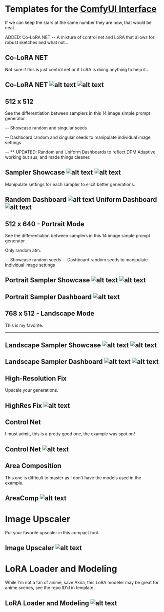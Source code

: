 # Templates for the [ComfyUI Interface](https://github.com/comfyanonymous/ComfyUI)

If we can keep the stars at the same number they are now, that would be neat...

ADDED: Co-LoRA NET -- A mixture of control net and LoRA that allows for robust sketches and what not...

## Co-LoRA NET

Not sure if this is just control net or if LoRA is doing anything to help it...

Co-LoRA NET
![alt text](https://github.com/atlasunified/Templates-ComfyUI-/blob/main/co-loranet/images/co-loranet.PNG)
![alt text](https://github.com/atlasunified/Templates-ComfyUI-/blob/main/co-loranet/images/co-loranet-invert.PNG)
-----

## 512 x 512

See the differentiation between samplers in this 14 image simple prompt generator.

-- Showcase random and singular seeds

-- Dashboard random and singular seeds to manipulate individual image settings

-- ** UPDATED: Random and Uniform Dashboards to reflect DPM Adaptive working but sus, and made things cleaner.

Sampler Showcase
![alt text](https://github.com/atlasunified/Templates-ComfyUI-/blob/main/512x512/images/5125122.PNG)
![alt text](https://github.com/atlasunified/Templates-ComfyUI-/blob/main/512x512/images/5125121.PNG)
-----

Manipulate settings for each sampler to elicit better generations.

Random Dashboard
![alt text](https://github.com/atlasunified/Templates-ComfyUI-/blob/main/512x512/images/512x512-random-dash.PNG)
Uniform Dashboard
![alt text](https://github.com/atlasunified/Templates-ComfyUI-/blob/main/512x512/images/512x512-uniform-dash.PNG)
-----
## 512 x 640 - Portrait Mode

See the differentiation between samplers in this 14 image simple prompt generator.

Only random atm.

-- Showcase random seeds
-- Dashboard random seeds to manipulate individual image settings

Portrait Sampler Showcase
![alt text](https://github.com/atlasunified/Templates-ComfyUI-/blob/main/512X640/images/512640.PNG)
![alt text](https://github.com/atlasunified/Templates-ComfyUI-/blob/main/512X640/images/5126402.PNG)
-----
Portrait Sampler Dashboard
![alt text](https://github.com/atlasunified/Templates-ComfyUI-/blob/main/512X640/images/51640dash.PNG)
-----
## 768 x 512 - Landscape Mode

This is my favorite.

-----
Landscape Sampler Showcase
![alt text](https://github.com/atlasunified/Templates-ComfyUI-/blob/main/768x512/images/uniform%20showcase.PNG)
![alt text](https://github.com/atlasunified/Templates-ComfyUI-/blob/main/768x512/images/random%20showcase.PNG)
-----
Landscape Sampler Dashboard
![alt text](https://github.com/atlasunified/Templates-ComfyUI-/blob/main/768x512/images/uniform%20dash.PNG)
![alt text](https://github.com/atlasunified/Templates-ComfyUI-/blob/main/768x512/images/random%20dash.PNG)
-----
## High-Resolution Fix

Upscale your generations.

HighRes Fix
![alt text](https://github.com/atlasunified/Templates-ComfyUI-/blob/main/Hi-Res%20Fix/images/high-res.PNG)
-----
## Control Net

I must admit, this is a pretty good one, the example was spot on!

Control Net
![alt text](https://github.com/atlasunified/Templates-ComfyUI-/blob/main/Control%20Net/images/controlnet.PNG)
-----
## Area Composition

This one is difficult to master as I don't have the models used in the example.

AreaComp
![alt text](https://github.com/atlasunified/Templates-ComfyUI-/blob/main/Area%20Composition/images/AreaComp.PNG)
-----
# Image Upscaler

Put your favorite upscaler in this compact tool.

Image Upscaler
![alt text](https://github.com/atlasunified/Templates-ComfyUI-/blob/main/image-upscaler/images/image-upscaler.PNG)
-----
# LoRA Loader and Modeling

While I'm not a fan of anime, save Akira, this LoRA modeler may be great for anime scenes, see the repo ID'd in template.

LoRA Loader and Modeling
![alt text](https://github.com/atlasunified/Templates-ComfyUI-/blob/main/lora-loader/images/lora-loader.PNG)
-----
